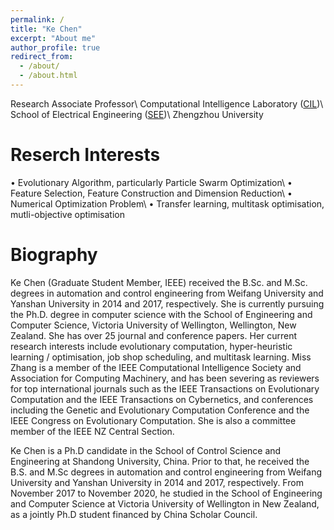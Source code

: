 ```yaml
---
permalink: /
title: "Ke Chen"
excerpt: "About me"
author_profile: true
redirect_from: 
  - /about/
  - /about.html
---
```


Research Associate Professor\\
Computational Intelligence Laboratory ([CIL](http://www5.zzu.edu.cn/cilab/index.htm))\\
School of Electrical Engineering ([SEE](http://www5.zzu.edu.cn/dianqi/index.htm))\\
Zhengzhou University


Reserch Interests
======
• Evolutionary Algorithm, particularly Particle Swarm Optimization\\
• Feature Selection, Feature Construction and Dimension Reduction\\
• Numerical Optimization Problem\\
• Transfer learning, multitask optimisation, mutli-objective optimisation


Biography
======
Ke Chen (Graduate Student Member, IEEE) received the B.Sc. and M.Sc. degrees in automation and control engineering from Weifang University and Yanshan University in 2014 and 2017, respectively. She is currently pursuing the Ph.D. degree in computer science with the School of Engineering and Computer Science, Victoria University of Wellington, Wellington, New Zealand. She has over 25 journal and conference papers. Her current research interests include evolutionary computation, hyper-heuristic learning / optimisation,
job shop scheduling, and multitask learning. Miss Zhang is a member of the IEEE Computational Intelligence Society and Association for Computing Machinery, and has been severing as reviewers for top international journals such as the IEEE Transactions on Evolutionary Computation and the IEEE Transactions on Cybernetics, and conferences including the Genetic and Evolutionary Computation Conference and the IEEE Congress on Evolutionary Computation. She is also a committee member of the IEEE NZ Central Section.

Ke Chen is a Ph.D candidate in the School of Control Science and Engineering at Shandong University, China. Prior to that, he received the B.S. and M.Sc degrees in automation and control engineering from Weifang University and Yanshan University in 2014 and 2017, respectively. From November 2017 to November 2020, he studied in the School of Engineering and Computer Science at Victoria University of Wellington in New Zealand, as a jointly Ph.D student financed by China Scholar Council.
